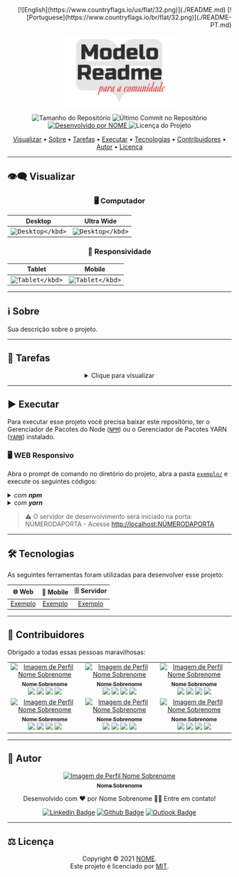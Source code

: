 <div align="right">
  [![English](https://www.countryflags.io/us/flat/32.png)](./README.md)
  [![Portuguese](https://www.countryflags.io/br/flat/32.png)](./README-PT.md)
</div>

<p align="center">
  <img alt="NOME DO PROJETO" src=".github/banner-pt.svg" width="250px"/>
<p>

<p align="center"> 
  <img alt="Tamanho do Repositório" src="https://img.shields.io/github/repo-size/rafaelfachinelli/readme?color=3498db&style=for-the-badge">
  <img alt="Último Commit no Repositório" src="https://img.shields.io/github/last-commit/rafaelfachinelli/readme?color=3498db&style=for-the-badge">
  <a href="https://github.com/USUÁRIO">
    <img alt="Desenvolvido por NOME" src="https://img.shields.io/badge/Desenvolvedor-NOME_SOBRENOME-%3498db?color=3498db&style=for-the-badge">
  </a>
  <img alt="Licença do Projeto" src="https://img.shields.io/github/license/rafaelfachinelli/readme?color=3498db&style=for-the-badge"/>
<p>

<p align="center">
 <a href="#eye_speech_bubble-visualizar">Visualizar</a> •
 <a href="#information_source-sobre">Sobre</a> •
 <a href="#memo-tarefas">Tarefas</a> •
 <a href="#arrow_forward-executar">Executar</a> •
 <a href="#hammer_and_wrench-tecnologias">Tecnologias</a> •
 <a href="#muscle-contribuidores">Contribuidores</a> •
 <a href="#boy-autor">Autor</a> •
 <a href="#balance_scale-licença">Licença</a>
</p>

---
## :eye_speech_bubble: **Visualizar**

<div align="center">

### :desktop_computer: Computador
  
|Desktop|Ultra Wide|
|:---:|:---:|
|<kbd>![Desktop](https://avatars1.githubusercontent.com/u/9919?s=200&v=4")</kbd>|<kbd>![Desktop](https://avatars1.githubusercontent.com/u/9919?s=200&v=4")</kbd>|

### :iphone: Responsividade

|Tablet|Mobile|
|:---:|:---:|
|<kbd>![Tablet](https://avatars1.githubusercontent.com/u/9919?s=200&v=4")</kbd>|<kbd>![Tablet](https://avatars1.githubusercontent.com/u/9919?s=200&v=4")</kbd>

</div>
  
---
## :information_source: Sobre

Sua descrição sobre o projeto.

---
## :memo: **Tarefas**

<div align="center">
<details>
<summary>Clique para visualizar</summary>

|Estado|Tarefa|
|:---:|:---|
|:heavy_check_mark:|Descreva sua tarefa finalizada.|
|:x:|Descreva sua tarefa ainda não finalizada.|

</details>
</div>

---
## :arrow_forward: **Executar**

Para executar esse projeto você precisa baixar este repositório, ter o Gerenciador de Pacotes do Node ([`NPM`](https://www.npmjs.com/get-npm)) ou o Gerenciador de Pacotes YARN ([`YARN`](https://yarnpkg.com/getting-started)) instalado.

### :desktop_computer: **WEB Responsivo**

Abra o prompt de comando no diretório do projeto, abra a pasta [`exemplo/`](exemplo/) e execute os seguintes códigos:

<details>
  <summary><i>com <b>npm</b></i></summary>
  
  ```bash
  # Instalar dependências
  $ npm install

  # Iniciar o servidor de desenvolvimento
  $ npm start
  ```
  
</details>

<details>
  <summary><i>com <b>yarn</b></i></summary>
  
  ```bash
  # Instalar dependências
  $ yarn

  # Iniciar o servidor de desenvolvimento
  $ yarn start

  ```

</details>

> ⚠️ O servidor de desenvolvimento será iniciado na porta: NÚMERODAPORTA - Acesse <http://localhost:NÚMERODAPORTA>

---
## :hammer_and_wrench: **Tecnologias**

As seguintes ferramentas foram utilizadas para desenvolver esse projeto:

<div align="center">

|:globe_with_meridians: Web|:iphone: Mobile|:file_cabinet: Servidor|
|:---:|:---:|:---:|
|[Exemplo](https://exemplo.com)|[Exemplo](https://exemplo.com)|[Exemplo](https://exemplo.com)|

</div>

---
## :muscle: **Contribuidores**

Obrigado a todas essas pessoas maravilhosas:

<div align="center">

<!-- prettier-ignore-start -->
<!-- markdownlint-disable -->

<table>
  <tr>
    <td align="center">
      <a href="https://LINKDOPORTIFOLIO.COM">
        <img src="https://avatars1.githubusercontent.com/u/9919?s=200&v=4" width="100px;" alt="Imagem de Perfil Nome Sobrenome"/><br />
        <sub><b>Nome Sobrenome</b></sub>
      </a>
      <br/>
      <a href="https://www.linkedin.com/in/NOMEDOCONTRIBUIDOR" title="LinkedIn"><img src="https://simpleicons.org/icons/linkedin.svg" width="20px"/></a>
      <a href="https://github.com/USUÁRIODOCONTRIBUIDOR" title="GitHub"><img src="https://simpleicons.org/icons/github.svg" width="20px"/></a>
      <a href="https://www.facebook.com/NOMEDOCONTRIBUIDOR" title="Facebook"><img src="https://simpleicons.org/icons/facebook.svg" width="20px"/></a>
      <a href="https://www.youtube.com/NOMEDOCANAL" title="YouTube"><img src="https://simpleicons.org/icons/youtube.svg" width="20px"/></a>
    </td>
    <td align="center">
      <a href="https://LINKDOPORTIFOLIO.COM">
        <img src="https://avatars1.githubusercontent.com/u/9919?s=200&v=4" width="100px;" alt="Imagem de Perfil Nome Sobrenome"/><br />
        <sub><b>Nome Sobrenome</b></sub>
      </a>
      <br/>
      <a href="https://www.linkedin.com/in/NOMEDOCONTRIBUIDOR" title="LinkedIn"><img src="https://simpleicons.org/icons/linkedin.svg" width="20px"/></a>
      <a href="https://github.com/USUÁRIODOCONTRIBUIDOR" title="GitHub"><img src="https://simpleicons.org/icons/github.svg" width="20px"/></a>
      <a href="https://www.facebook.com/NOMEDOCONTRIBUIDOR" title="Facebook"><img src="https://simpleicons.org/icons/facebook.svg" width="20px"/></a>
      <a href="https://www.youtube.com/NOMEDOCANAL" title="YouTube"><img src="https://simpleicons.org/icons/youtube.svg" width="20px"/></a>
    </td>
    <td align="center">
      <a href="https://LINKDOPORTIFOLIO.COM">
        <img src="https://avatars1.githubusercontent.com/u/9919?s=200&v=4" width="100px;" alt="Imagem de Perfil Nome Sobrenome"/><br />
        <sub><b>Nome Sobrenome</b></sub>
      </a>
      <br/>
      <a href="https://www.linkedin.com/in/NOMEDOCONTRIBUIDOR" title="LinkedIn"><img src="https://simpleicons.org/icons/linkedin.svg" width="20px"/></a>
      <a href="https://github.com/USUÁRIODOCONTRIBUIDOR" title="GitHub"><img src="https://simpleicons.org/icons/github.svg" width="20px"/></a>
      <a href="https://www.facebook.com/NOMEDOCONTRIBUIDOR" title="Facebook"><img src="https://simpleicons.org/icons/facebook.svg" width="20px"/></a>
      <a href="https://www.youtube.com/NOMEDOCANAL" title="YouTube"><img src="https://simpleicons.org/icons/youtube.svg" width="20px"/></a>
    </td>
  </tr>
  <tr>
    <td align="center">
      <a href="https://LINKDOPORTIFOLIO.COM">
        <img src="https://avatars1.githubusercontent.com/u/9919?s=200&v=4" width="100px;" alt="Imagem de Perfil Nome Sobrenome"/><br />
        <sub><b>Nome Sobrenome</b></sub>
      </a>
      <br/>
      <a href="https://www.linkedin.com/in/NOMEDOCONTRIBUIDOR" title="LinkedIn"><img src="https://simpleicons.org/icons/linkedin.svg" width="20px"/></a>
      <a href="https://github.com/USUÁRIODOCONTRIBUIDOR" title="GitHub"><img src="https://simpleicons.org/icons/github.svg" width="20px"/></a>
      <a href="https://www.facebook.com/NOMEDOCONTRIBUIDOR" title="Facebook"><img src="https://simpleicons.org/icons/facebook.svg" width="20px"/></a>
      <a href="https://www.youtube.com/NOMEDOCANAL" title="YouTube"><img src="https://simpleicons.org/icons/youtube.svg" width="20px"/></a>
    </td>
    <td align="center">
      <a href="https://LINKDOPORTIFOLIO.COM">
        <img src="https://avatars1.githubusercontent.com/u/9919?s=200&v=4" width="100px;" alt="Imagem de Perfil Nome Sobrenome"/><br />
        <sub><b>Nome Sobrenome</b></sub>
      </a>
      <br/>
      <a href="https://www.linkedin.com/in/NOMEDOCONTRIBUIDOR" title="LinkedIn"><img src="https://simpleicons.org/icons/linkedin.svg" width="20px"/></a>
      <a href="https://github.com/USUÁRIODOCONTRIBUIDOR" title="GitHub"><img src="https://simpleicons.org/icons/github.svg" width="20px"/></a>
      <a href="https://www.facebook.com/NOMEDOCONTRIBUIDOR" title="Facebook"><img src="https://simpleicons.org/icons/facebook.svg" width="20px"/></a>
      <a href="https://www.youtube.com/NOMEDOCANAL" title="YouTube"><img src="https://simpleicons.org/icons/youtube.svg" width="20px"/></a>
    </td>
    <td align="center">
      <a href="https://LINKDOPORTIFOLIO.COM">
        <img src="https://avatars1.githubusercontent.com/u/9919?s=200&v=4" width="100px;" alt="Imagem de Perfil Nome Sobrenome"/><br />
        <sub><b>Nome Sobrenome</b></sub>
      </a>
      <br/>
      <a href="https://www.linkedin.com/in/NOMEDOCONTRIBUIDOR" title="LinkedIn"><img src="https://simpleicons.org/icons/linkedin.svg" width="20px"/></a>
      <a href="https://github.com/USUÁRIODOCONTRIBUIDOR" title="GitHub"><img src="https://simpleicons.org/icons/github.svg" width="20px"/></a>
      <a href="https://www.facebook.com/NOMEDOCONTRIBUIDOR" title="Facebook"><img src="https://simpleicons.org/icons/facebook.svg" width="20px"/></a>
      <a href="https://www.youtube.com/NOMEDOCANAL" title="YouTube"><img src="https://simpleicons.org/icons/youtube.svg" width="20px"/></a>
    </td>
  </tr>
</table>

<!-- markdownlint-restore -->
<!-- prettier-ignore-end -->

</div>

---
## :boy: **Autor**

<div align="center">

<a href="https://github.com/USUÁRIODOAUTOR">
 <img src="https://avatars1.githubusercontent.com/u/9919?s=200&v=4" width="100px;" alt="Imagem de Perfil Nome Sobrenome"/>
 <br/>
 <sub><b>Nome Sobrenome</b></sub>
</a>

Desenvolvido com ❤️ por Nome Sobrenome 👋🏽 Entre em contato!

[![Linkedin Badge](https://img.shields.io/badge/-NOME_SOBRENOME-blue?style=flat-square&logo=Linkedin&logoColor=white)](https://www.linkedin.com/in/NOME)
[![Github Badge](https://img.shields.io/badge/-USUÁRIO-000?style=flat-square&logo=Github&logoColor=white)](https://github.com/USUÁRIO)
[![Outlook Badge](https://img.shields.io/badge/-EMAIL-0078d4?style=flat-square&logo=microsoft-outlook&logoColor=white)](mailto:EMAIL)

</div>

---
## :balance_scale: **Licença**

<div align="center">

Copyright © 2021 [NOME](https://github.com/USUÁRIO).<br />
Este projeto é licenciado por [MIT](./LICENSE).

</div>
